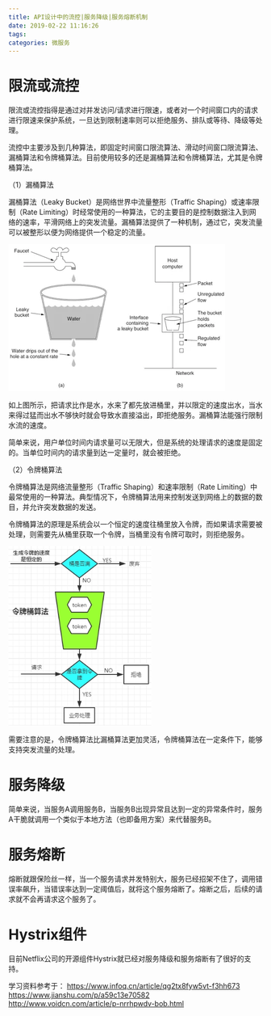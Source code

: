 ```yaml
---
title: API设计中的流控|服务降级|服务熔断机制
date: 2019-02-22 11:16:26
tags:
categories: 微服务
---
```


# 限流或流控

限流或流控指得是通过对并发访问/请求进行限速，或者对一个时间窗口内的请求进行限速来保护系统，一旦达到限制速率则可以拒绝服务、排队或等待、降级等处理。

流控中主要涉及到几种算法，即固定时间窗口限流算法、滑动时间窗口限流算法、漏桶算法和令牌桶算法。目前使用较多的还是漏桶算法和令牌桶算法，尤其是令牌桶算法。

（1）漏桶算法

漏桶算法（Leaky Bucket）是网络世界中流量整形（Traffic Shaping）或速率限制（Rate Limiting）时经常使用的一种算法，它的主要目的是控制数据注入到网络的速率，平滑网络上的突发流量。漏桶算法提供了一种机制，通过它，突发流量可以被整形以便为网络提供一个稳定的流量。

![](/images/ms_flowctrl_1_1.png)

如上图所示，把请求比作是水，水来了都先放进桶里，并以限定的速度出水，当水来得过猛而出水不够快时就会导致水直接溢出，即拒绝服务。漏桶算法能强行限制水流的速度。

简单来说，用户单位时间内请求量可以无限大，但是系统的处理请求的速度是固定的。当单位时间内的请求量到达一定量时，就会被拒绝。

（2）令牌桶算法

令牌桶算法是网络流量整形（Traffic Shaping）和速率限制（Rate Limiting）中最常使用的一种算法。典型情况下，令牌桶算法用来控制发送到网络上的数据的数目，并允许突发数据的发送。

令牌桶算法的原理是系统会以一个恒定的速度往桶里放入令牌，而如果请求需要被处理，则需要先从桶里获取一个令牌，当桶里没有令牌可取时，则拒绝服务。

![](/images/ms_flowctrl_1_2.png)

需要注意的是，令牌桶算法比漏桶算法更加灵活，令牌桶算法在一定条件下，能够支持突发流量的处理。

# 服务降级

简单来说，当服务A调用服务B，当服务B出现异常且达到一定的异常条件时，服务A干脆就调用一个类似于本地方法（也即备用方案）来代替服务B。

# 服务熔断

熔断就跟保险丝一样，当一个服务请求并发特别大，服务已经招架不住了，调用错误率飙升，当错误率达到一定阈值后，就将这个服务熔断了。熔断之后，后续的请求就不会再请求这个服务了。

# Hystrix组件

目前Netflix公司的开源组件Hystrix就已经对服务降级和服务熔断有了很好的支持。

学习资料参考于：
https://www.infoq.cn/article/qg2tx8fyw5vt-f3hh673
https://www.jianshu.com/p/a59c13e70582
http://www.voidcn.com/article/p-nrrhpwdv-bob.html
